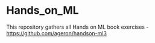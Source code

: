 # Hands_on_ML
This repository gathers all Hands on ML book exercises - https://github.com/ageron/handson-ml3
